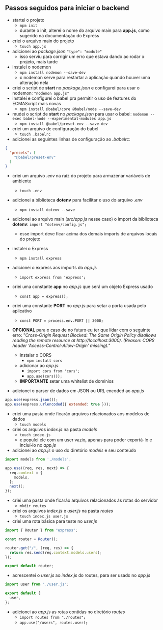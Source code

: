 ## Passos seguidos para iniciar o backend

- startei o projeto
  - `npm init`
  - durante o init, alterei o nome do arquivo main para **app.js**, como sugerido na documentação do Express
- criei o arquivo main do projeto
  - `touch app.js`
- adicionei ao *package.json* `"type": "module"`
  - isso serviu para corrigir um erro que estava dando ao rodar o projeto, mais tarde
- instalei o nodemon
  - `npm install nodemon --save-dev`
  - o nodemon serve para restartar a aplicação quando houver uma alteração nela
- criei o script de **start** no *package.json* e configurei para usar o nodemon: `"nodemon app.js"`
- instalei e configurei o babel pra permitir o uso de features do ECMAScript mais novas
  - `npm install @babel/core @babel/node --save-dev`
- mudei o script de **start** no *package.json* para usar o babel: `nodemon --exec babel-node --experimental-modules app.js`
  - `npm install @babel/preset-env --save-dev`
- criei um arquivo de configuração do babel
  - `touch .babelrc`
- adicionei as seguintes linhas de configuração ao *.babelrc*:

``` json
{
  "presets": [
    "@babel/preset-env"
  ]
}
```

- criei um arquivo *.env* na raiz do projeto para armazenar variáveis de ambiente
  - `touch .env`
- adicionei a biblioteca **dotenv** para facilitar o uso do arquivo *.env*
  - `npm install dotenv --save`
- adicionei ao arquivo main (*src/app.js* nesse caso) o import da biblioteca **dotenv**: `import "dotenv/config.js";`
  - esse import deve ficar acima dos demais imports de arquivos locais do projeto
- instalei o Express
  - `npm install express`

- adicionei o express aos imports do *app.js*
  - `import express from 'express';`
- criei uma constante **app** no *app.js* que será um objeto Express usado
  - `const app = express();`
- criei uma constante **PORT** no *app.js* para setar a porta usada pelo aplicativo
  - `const PORT = process.env.PORT || 3000;`
- **OPCIONAL** para o caso de no futuro eu ter que lidar com o seguinte erro: *"Cross-Origin Request Blocked: The Same Origin Policy disallows reading the remote resource at http://localhost:3000/. (Reason: CORS header ‘Access-Control-Allow-Origin’ missing)."*
  - instalar o CORS
    - `npm install cors`
  - adicionar ao *app.js*
    - `import cors from 'cors';`
    - `app.use(cors());`
  - **IMPORTANTE** setar uma whitelist de domínios
- adicionei o parser de dados em JSON ou URL encoded ao *app.js*

``` js
app.use(express.json());
app.use(express.urlencoded({ extended: true }));
```

- criei uma pasta onde ficarão arquivos relacionados aos modelos de dados
  - `touch models`
- criei os arquivos *index.js* na pasta *models*
  - `touch index.js`
  - e populei ele com um user vazio, apenas para poder exportá-lo e incluí-lo no *app.js*
- adicionei ao *app.js* o  uso do diretório *models* e seu conteúdo

``` js
import models from './models';

app.use((req, res, next) => {
  req.context = {
    models,
  };
  next();
});
```

- criei uma pasta onde ficarão arquivos relacionados às rotas do servidor
  - `mkdir routes`
- criei os arquivos *index.js* e *user.js* na pasta *routes*
  - `touch index.js user.js`
- criei uma rota básica para teste no *user.js*

``` js
import { Router } from "express";

const router = Router();

router.get("/", (req, res) => {
  return res.send(req.context.models.users);
});

export default router;
```

- acrescentei o *user.js* ao *index.js* do routes, para ser usado no *app.js*

``` js
import user from "./user.js";

export default {
  user,
};
```

- adicionei ao *app.js* as rotas contidas no diretório *routes*
  - `import routes from "./routes";`
  - `app.use("/users", routes.user);`


